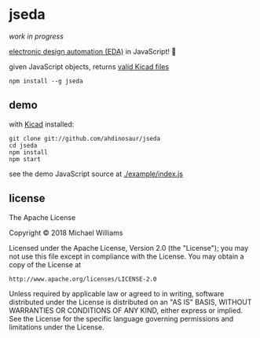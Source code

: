 # jseda

_work in progress_

[electronic design automation (EDA)](https://en.wikipedia.org/wiki/Electronic_design_automation) in JavaScript! :tada:

given JavaScript objects, returns [valid Kicad files](http://kicad-pcb.org/help/file-formats/)

```shell
npm install --g jseda
```

## demo

with [Kicad](http://kicad-pcb.org/) installed:

```shell
git clone git://github.com/ahdinosaur/jseda
cd jseda
npm install
npm start
```

see the demo JavaScript source at [./example/index.js](./example/index.js)

## license

The Apache License

Copyright &copy; 2018 Michael Williams

Licensed under the Apache License, Version 2.0 (the "License");
you may not use this file except in compliance with the License.
You may obtain a copy of the License at

    http://www.apache.org/licenses/LICENSE-2.0

Unless required by applicable law or agreed to in writing, software
distributed under the License is distributed on an "AS IS" BASIS,
WITHOUT WARRANTIES OR CONDITIONS OF ANY KIND, either express or implied.
See the License for the specific language governing permissions and
limitations under the License.
